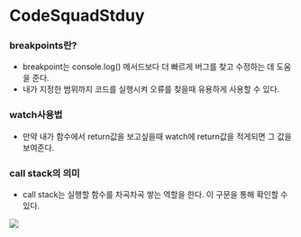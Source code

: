 CodeSquadStduy
==============

### breakpoints란? 
- breakpoint는  console.log() 메서드보다 더 빠르게 버그를 찾고 수정하는 데 도움을 준다.
- 내가 지정한 범위까지 코드를 실행시켜 오류를 찾을때 유용하게 사용할 수 있다.

### watch사용법
- 만약 내가 함수에서 return값을 보고싶을때 watch에 return값을 적게되면 그 값을 보여준다.

### call stack의 의미
- call stack는 실행할 함수를 차곡차곡 쌓는 역할을 한다. 이 구문을 통해 확인할 수 있다.
<img src ="https://i.ibb.co/mbLYDzX/callback.jpg">
